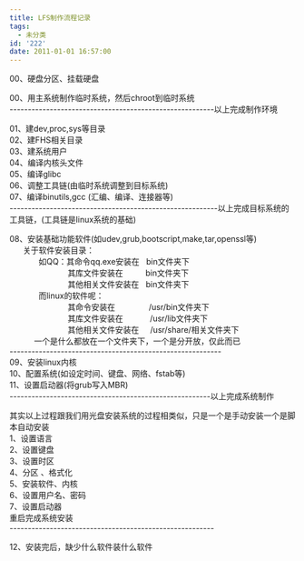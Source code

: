 ```yaml
---
title: LFS制作流程记录
tags:
  - 未分类
id: '222'
date: 2011-01-01 16:57:00
---
```


00、硬盘分区、挂载硬盘  
  
00、用主系统制作临时系统，然后chroot到临时系统  
\--------------------------------------------------------以上完成制作环境  
  
01、建dev,proc,sys等目录  
02、建FHS相关目录  
03、建系统用户  
04、编译内核头文件  
05、编译glibc  
06、调整工具链(由临时系统调整到目标系统)  
07、编译binutils,gcc (汇编、编译、连接器等)  
\---------------------------------------------------------以上完成目标系统的工具链，(工具链是linux系统的基础)  
  
08、安装基础功能软件(如udev,grub,bootscript,make,tar,openssl等)  
      关于软件安装目录：  
             如QQ：其命令qq.exe安装在   bin文件夹下  
                          其库文件安装在          bin文件夹下  
                          其他相关文件安装在   bin文件夹下  
             而linux的软件呢：  
                          其命令安装在               /usr/bin文件夹下  
                          其库文件安装在            /usr/lib文件夹下  
                          其他相关文件安装在     /usr/share/相关文件夹下  
           一个是什么都放在一个文件夹下，一个是分开放，仅此而已  
\----------------------------------------------------------  
09、安装linux内核  
10、配置系统(如设定时间、键盘、网络、fstab等)  
11、设置启动器(将grub写入MBR)  
\-------------------------------------------------------以上完成系统制作  
  
其实以上过程跟我们用光盘安装系统的过程相类似，只是一个是手动安装一个是脚本自动安装  
1、设置语言  
2、设置键盘  
3、设置时区  
4、分区 、格式化  
5、安装软件、内核  
6、设置用户名、密码  
7、设置启动器  
重启完成系统安装  
\--------------------------------------------------------  
  
12、安装完后，缺少什么软件装什么软件